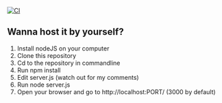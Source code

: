 [![CI](https://github.com/kesecode/Tic-Tac-Node/actions/workflows/docker-image.yml/badge.svg)](https://github.com/kesecode/Tic-Tac-Node/actions/workflows/docker-image.yml)

## Wanna host it by yourself?

1. Install nodeJS on your computer
2. Clone this repository
3. Cd to the repository in commandline
4. Run npm install
5. Edit server.js (watch out for my comments)
6. Run node server.js
7. Open your browser and go to http://localhost:PORT/ (3000 by default)
